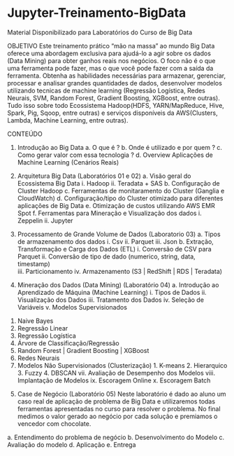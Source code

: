 # Jupyter-Treinamento-BigData
Material Disponibilizado para Laboratórios do Curso de Big Data

OBJETIVO
Este treinamento prático “mão na massa” ao mundo Big Data oferece uma abordagem exclusiva para ajudá-lo a agir sobre os dados (Data Mining) para obter ganhos reais nos negócios. O foco não é o que uma ferramenta pode fazer, mas o que você pode fazer com a saída da ferramenta. Obtenha as habilidades necessárias para armazenar, gerenciar, processar e analisar grandes quantidades de dados, desenvolver modelos utilizando tecnicas de machine learning (Regressão Logística, Redes Neurais, SVM, Random Forest, Gradient Boosting, XGBoost, entre outras). Tudo isso sobre todo Ecossistema Hadoop(HDFS, YARN/MapReduce, Hive, Spark, Pig, Sqoop, entre outras) e serviços disponíveis da AWS(Clusters, Lambda, Machine Learning, entre outras).

CONTEÚDO
1)	Introdução ao Big Data
  a.	O que é ?
  b.	Onde é utilizado e por quem ?
  c.	Como gerar valor com essa tecnologia ?
  d.	Overview Aplicações de Machine Learning (Cenários Reais)

2)	Arquitetura Big Data (Laboratórios 01 e 02)
  a.	Visão geral do  Ecossistema Big Data
    i.	Hadoop 
    ii.	Teradata + SAS
  b.	Configuração de Cluster Hadoop 
    c.	Ferramentas de monitaramento do Cluster (Ganglia e CloudWatch)
    d.	Configuração/tipo do Cluster otimizado para diferentes aplicações de Big Data
    e.	Otimização de custos utilizando AWS EMR Spot 
  f.	Ferramentas para Mineração e Visualização dos dados
    i.	 Zeppelin
    ii.	Jupyter




3)	Processamento de Grande Volume de Dados (Laboratorio 03)
  a.	Tipos de armazenamento dos dados
    i.	Csv
    ii.	Parquet
    iii.	Json
  b.	Extração, Transformação e Carga dos Dados (ETL) 
    i.	Conversão de CSV para Parquet 
    ii.	Conversão de tipo de dado (numerico, string, data, timestamp)	
    iii.	Particionamento
    iv.	Armazenamento (S3 | RedShift | RDS | Teradata)

4)	Mineração dos Dados (Data Mining) (Laboratório 04)
  a.	Introdução ao Aprendizado de Máquina (Machine Learning)
    i.	Tipos de Dados
    ii.	Visualização dos Dados
    iii.	Tratamento dos Dados
    iv.	Seleção de Variáveis
    v.	Modelos Supervisionados	
  1.	Naive Bayes
  2.	Regressão Linear
  3.	Regressão Logística
  4.	Árvore de Classificação/Regressão
  5.	Random Forest | Gradient Boosting | XGBoost
  6.	Redes Neurais
  7.	Modelos Não Supervisionados (Clusterização)
    1.	K-means
    2.	Hierarquico
    3.	Fuzzy
    4.	DBSCAN
  vii.	Avaliação de Desempenho dos Modelos
  viii.	Implantação de Modelos
  ix.	Escoragem Online
  x.	Escoragem Batch

5)	Case de Negócio (Laboratório 05)
Neste laboratório é dado ao aluno um caso real de aplicação de problema de Big Data e utilizaremos todas ferramentas apresentadas no curso para resolver o problema. No final medimos o valor gerado ao negócio por cada solução e premiamos o vencedor com chocolate. 

a.	Entendimento do problema de negócio
b.	Desenvolvimento do Modelo
c.	Avaliação do modelo
d.	Aplicação
e.	Entrega 

